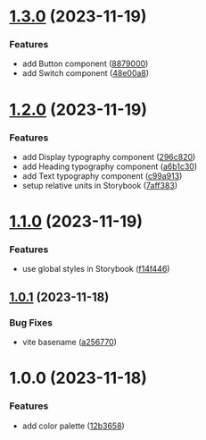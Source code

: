 # [1.3.0](https://github.com/weronikaolejniczak/frontend-quiz-app/compare/v1.2.0...v1.3.0) (2023-11-19)


### Features

* add Button component ([8879000](https://github.com/weronikaolejniczak/frontend-quiz-app/commit/88790007ff6d63508ac9864360c1b2c5346c27cd))
* add Switch component ([48e00a8](https://github.com/weronikaolejniczak/frontend-quiz-app/commit/48e00a8c24a2f24b00e4c3fd1250705a8e24ba9e))

# [1.2.0](https://github.com/weronikaolejniczak/frontend-quiz-app/compare/v1.1.0...v1.2.0) (2023-11-19)


### Features

* add Display typography component ([296c820](https://github.com/weronikaolejniczak/frontend-quiz-app/commit/296c8205796c0e11c933bf79fbd65f11c424622a))
* add Heading typography component ([a6b1c30](https://github.com/weronikaolejniczak/frontend-quiz-app/commit/a6b1c305d85e48430f6665260cf6d415f86b6353))
* add Text typography component ([c99a913](https://github.com/weronikaolejniczak/frontend-quiz-app/commit/c99a913f05e1b81d36a95c5e149df2f8b7284a43))
* setup relative units in Storybook ([7aff383](https://github.com/weronikaolejniczak/frontend-quiz-app/commit/7aff383816481df1e51e896ebb59bbc5accea543))

# [1.1.0](https://github.com/weronikaolejniczak/frontend-quiz-app/compare/v1.0.1...v1.1.0) (2023-11-19)


### Features

* use global styles in Storybook ([f14f446](https://github.com/weronikaolejniczak/frontend-quiz-app/commit/f14f446b24bb45da605d7fee3373ce10117448ca))

## [1.0.1](https://github.com/weronikaolejniczak/frontend-quiz-app/compare/v1.0.0...v1.0.1) (2023-11-18)


### Bug Fixes

* vite basename ([a256770](https://github.com/weronikaolejniczak/frontend-quiz-app/commit/a25677035e210e805d65503072ad5ba06ea59a91))

# 1.0.0 (2023-11-18)


### Features

* add color palette ([12b3658](https://github.com/weronikaolejniczak/frontend-quiz-app/commit/12b36587d2dffa7246c02240ed000dce7bedf383))

